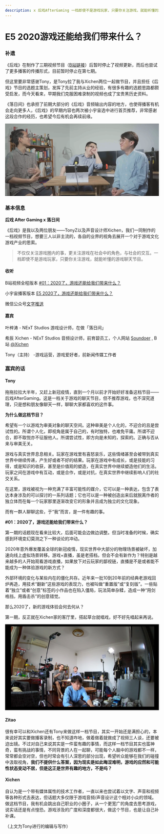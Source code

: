 ```yaml
---
description: x 后戏AfterGaming 一档即使不是游戏玩家，只要你关注游戏，就能听懂的游戏聊天节目
---
```


# E5 2020游戏还能给我们带来什么？

### 补遗

《后戏》在制作了三期视频节目（[B站链接](https://space.bilibili.com/493763515)）后暂时停止了视频更新，而后也尝试了更多播客的传播形式，目前暂时停止在第七期。

但这里要非常感谢Tony，是Tony拉了我与Xichen两位一起做节目，并且担任《后戏》节目的选题主策划，发挥了先前主持从业的经验，有很多有趣的选题思路都颇受启发，而今天看来，早期我们克服困难录制的视频也成了宝贵黑历史资料。

《落日间》也承担了前期大部分的《后戏》音频输出内容的地方，也使得播客有机会走向更多人，《后戏》的早期内容也两次被小宇宙选中进行首页推荐，非常感谢这段合作的经历，也希望今后有机会再续前缘。

![](../../.gitbook/assets/e5scene.png)

### 基本信息

**后戏 After Gaming x 落日间**

《后戏》是我以及两位朋友——TonyZ以及声音设计师Xichen，我们一同制作的一档视频节目，想要三人以非主流的，各自的业界的视角去展开一个对于游戏文化游戏产业的思索。

> 不仅仅关注游戏圈内的事，更关注游戏在社会中的角色，与社会的交互。一档即使不是游戏玩家，只要你关注游戏，就能听懂的游戏聊天节目。

#### 收听

B站视频全程版本 [\#01：2020了，游戏还能给我们带来什么？](https://www.bilibili.com/video/BV1dp4y1i7yv)

小宇宙播客版本 [E5 2020了，游戏还能给我们带来什么？](https://www.xiaoyuzhoufm.com/episode/5f1872119504bbdb7721024d?s=eyJ1IjogIjVlYmNkNzkwMjFhYzg1ODA0MTJiNzcxMCJ9)

微信公众号[文字推送](https://mp.weixin.qq.com/s/0A3aGHdu10zS7HBmvyZ42Q)

#### 嘉宾

叶梓涛 - NExT Studios 游戏设计师，在做「落日间」

希辰 Xichen - NExT Studios 音频设计师，前育碧员工，个人网站 [Soundoer](https://soundoer.com/) , B站 [@Xichen](https://space.bilibili.com/157914767)

Tony（主持） -游戏运营，游戏爱好者，前新闻传媒工作者

### 嘉宾的话

#### Tony

拖拖拉拉大半年，又赶上新冠疫情，直到一个月以前才开始好好准备这档节目——后戏AfterGaming。这是一档关于游戏的聊天节目，但不推荐游戏，也不深究道理，只是想和朋友像聊天一样，聊聊大家都喜欢的这件事。

**为什么做这档节目？**

希望有一个以游戏为审美对象的聊天空间。这种审美是个人化的，不迎合的且是尝试性的。所谓个人化，即视角是属于自己的，有时独特，也难免平庸。所谓不迎合，即不取悦亦不征服他人。所谓尝试性，即方向是未知的，探索的。正确与否从来与审美无关。

游戏与真实世界息息相关。玩家在游戏里有喜怒哀乐，这些情绪甚至会被带到真实世界中继续传递，产生好或者不好的结果。玩家在游戏中有成长，或是技能的习得，或是知识的收获，甚至是价值观的塑造，在真实世界中继续塑造他们的生活。玩家之间在游戏中有互动，或是合作，或是对抗，在真实世界中继续影响人们的社交关系。

在这里，游戏被视为一种充满了丰富可能性的媒介，它可以是一种表达，包含了表达本身涉及的可以探讨的一系列话题；它也可以是一种被创造出来后就脱离作者的独立体而在每一个玩家那里逐渐改变它的形象并且成为独立的文化现象。

而有一群人聊聊这些，于“我”而言，是一件有趣的事。

**\#01：2020了，游戏还能给我们带来什么？**

第一期的话题现在看来比较大，后面可能会边做边调整。但当时准备的时候，确实感到环境变幻莫测之下一种谈论的冲动。

2020年意外爆发覆盖全球的新冠疫情，现实世界中大部分的物理场景被破坏，加速向线上虚拟场景转移。游戏+直播，虽是老搭档，但会不会有新作为？特别是越来越多的人开始观看游戏直播，如果放下对云玩家的鄙视链，直播是不是或者能不能成为一种体验游戏的新方式？

外部环境的变化与某些内在的僵化共存。近年来一批10到20年前的经典老游戏回炉再造，用技术“翻新”这些游戏的表现力，也被叫做“重置版”或“复刻版”。一些贴着“独立”或者“创意”标签的小作品也在陷入僵局，玩法简单杂糅，造成一种“用剑格挡，用盾击杀”的创意错觉。

那么2020了，新的游戏体验会何去何从？

第一期，反正就在Xichen家的客厅里，搭起草台就唱戏，好不好先唱起来再说。

![](../../.gitbook/assets/e5setup.png)

#### Zitao

很有幸可以和Xichen还有Tony来做这样一档节目，其实一开始还是满担心的，本来说好其实要做播客录制，也不知道咋地，做着做着就做成了视频三人谈，还要被迫出镜。不过对自己来说其实是一件蛮有趣的事情，而这样一档节目其实也蛮神奇，蛮有挑战的事情，不同背景的人在一起聊，可能每个人脑中的游戏都不一样，常常都会空对空，但也时常会有引人深思的部分出现，希望听众能够在我们的碰撞中汲取视角，**我们不提供什么答案，因为现实是如此晦涩难明，游戏的应然和可能性状态变动不居，但是这正是世界有趣的地方，不是吗？**

#### Xichen

自认为是一个带有媒体属性的技术工作者，一直以来也尝试着以文字、声音和视频等各种形式去表达，但话题大多仅限于游戏音频/声音设计这个相对小众的领域。做这档节目，我有机会跳出自己职业的小圈子，从一个更宽广的角度去思考游戏，说实话还是有点惶恐。游戏涉及的广度和深度都很大，做这个节目，也是让自己补补课。



（上文为Tony进行的编辑与写作）

